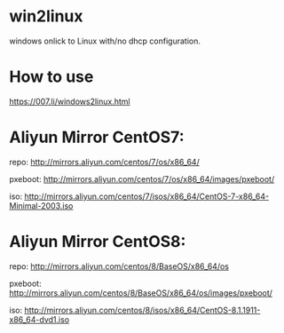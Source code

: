 # win2linux
windows onlick to Linux with/no dhcp configuration.

# How to use
https://007.li/windows2linux.html


# Aliyun Mirror CentOS7:

repo:
http://mirrors.aliyun.com/centos/7/os/x86_64/

pxeboot:
http://mirrors.aliyun.com/centos/7/os/x86_64/images/pxeboot/

iso:
http://mirrors.aliyun.com/centos/7/isos/x86_64/CentOS-7-x86_64-Minimal-2003.iso


# Aliyun Mirror CentOS8:

repo:
http://mirrors.aliyun.com/centos/8/BaseOS/x86_64/os

pxeboot:
http://mirrors.aliyun.com/centos/8/BaseOS/x86_64/os/images/pxeboot/

iso:
http://mirrors.aliyun.com/centos/8/isos/x86_64/CentOS-8.1.1911-x86_64-dvd1.iso